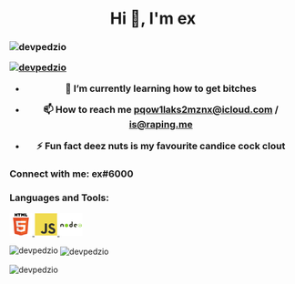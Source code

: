 <h1 align="center">Hi 👋, I'm ex</h1>
<h3 align="center"I code in: c, js, java and a few other languages</h3>

<p align="left"> <img src="https://komarev.com/ghpvc/?username=devpedzio&label=Profile%20views&color=0e75b6&style=flat" alt="devpedzio" /> </p>

<p align="left"> <a href="https://github.com/ryo-ma/github-profile-trophy"><img src="https://github-profile-trophy.vercel.app/?username=devpedzio" alt="devpedzio" /></a> </p>


- 🌱 I’m currently learning **how to get bitches**


- 📫 How to reach me **pqow1laks2mznx@icloud.com** / **is@raping.me**

- ⚡ Fun fact **deez nuts is my favourite candice cock clout**

<h3 align="left">Connect with me: ex#6000</h3>

<h3 align="left">Languages and Tools:</h3>
<p align="left"> <a href="https://www.w3.org/html/" target="_blank" rel="noreferrer"> <img src="https://raw.githubusercontent.com/devicons/devicon/master/icons/html5/html5-original-wordmark.svg" alt="html5" width="40" height="40"/> </a> <a href="https://developer.mozilla.org/en-US/docs/Web/JavaScript" target="_blank" rel="noreferrer"> <img src="https://raw.githubusercontent.com/devicons/devicon/master/icons/javascript/javascript-original.svg" alt="javascript" width="40" height="40"/> </a> <a href="https://nodejs.org" target="_blank" rel="noreferrer"> <img src="https://raw.githubusercontent.com/devicons/devicon/master/icons/nodejs/nodejs-original-wordmark.svg" alt="nodejs" width="40" height="40"/> </a> </p>

<p><img align="left" src="https://github-readme-stats.vercel.app/api/top-langs?username=devpedzio&show_icons=true&locale=en&layout=compact" alt="devpedzio" /></p>

<p>&nbsp;<img align="center" src="https://github-readme-stats.vercel.app/api?username=devpedzio&show_icons=true&locale=en" alt="devpedzio" /></p>

<p><img align="center" src="https://github-readme-streak-stats.herokuapp.com/?user=devpedzio&" alt="devpedzio" /></p>
